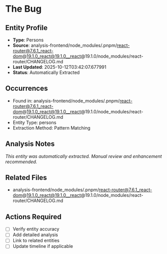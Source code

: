 # The Bug

## Entity Profile
- **Type**: Persons
- **Source**: analysis-frontend/node_modules/.pnpm/react-router@7.6.1_react-dom@19.1.0_react@19.1.0__react@19.1.0/node_modules/react-router/CHANGELOG.md
- **Last Updated**: 2025-10-12T03:42:07.677991
- **Status**: Automatically Extracted

## Occurrences
- Found in: analysis-frontend/node_modules/.pnpm/react-router@7.6.1_react-dom@19.1.0_react@19.1.0__react@19.1.0/node_modules/react-router/CHANGELOG.md
- Entity Type: persons
- Extraction Method: Pattern Matching

## Analysis Notes
*This entity was automatically extracted. Manual review and enhancement recommended.*

## Related Files
- analysis-frontend/node_modules/.pnpm/react-router@7.6.1_react-dom@19.1.0_react@19.1.0__react@19.1.0/node_modules/react-router/CHANGELOG.md

## Actions Required
- [ ] Verify entity accuracy
- [ ] Add detailed analysis
- [ ] Link to related entities
- [ ] Update timeline if applicable
